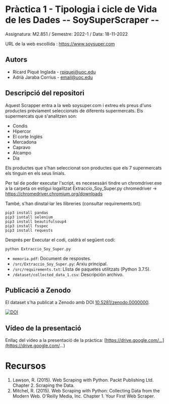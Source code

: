 
# Pràctica 1 - Tipologia i cicle de Vida de les Dades   --  SoySuperScraper --

Assignatura: M2.851 / Semestre: 2022-1 / Data: 18-11-2022

URL de la web escollida : https://www.soysuper.com

## Autors
  * Ricard Piqué Inglada - [rpiquei@uoc.edu](email@uoc.edu)
  * Adrià Jaraba Corrius - [email@uoc.edu](email@uoc.edu)

## Descripció del repositori

Aquest Scrapper entra a la web soysuper.com i extreu els preus d'uns productes prèviament seleccionats de diferents supermercats.
Els supermercats que s'analitzen son:
*  Condis
*  Hipercor
*  El corte Inglés
*  Mercadona
*  Capravo
*  Alcampo
*  Dia

Els productes que s'han seleccionat son productes que els 7 supermercats els tinguin en els seus linials.

Per tal de poder executar l'script, es necesessàri tindre un chromdriver.exe a la carpeta on estigui logalitzat Extraccio_Soy_Super.py
chromedriver -> https://chromedriver.chromium.org/downloads

També, s'han dinstal·lar les llibreries (consultar requirements.txt):

```
pip3 install pandas
pip3 isntall selenium
pip3 install beautifulsoup4
pip3 install fsspec
pip3 install requests
```
Després per Executar el codi, caldrà el següent codi:

```
python Extraccio_Soy_Super.py
```

  * `memoria.pdf`: Document de respostes.
  * `/src/Extraccio_Soy_Super.py`: Arxiu principal.
  * `/src/requirements.txt`: Llista de paquetes utilitzats (Python 3.7.5).
  * `/dataset/collected_data_1.csv`: Descripción archivo.
  
## Publicació a Zenodo
El dataset s'ha publicat a Zenodo amb DOI [10.5281/zenodo.0000000](https://doi.org/10.5281/zenodo.0000000).

[![DOI](https://zenodo.org/badge/DOI/10.5281/zenodo.0000000.svg)](https://doi.org/10.5281/zenodo.0000000)

## Vídeo de la presentació

Enllaç del vídeo a la presentació de la pràctica: [https://drive.google.com/...](https://drive.google.com/...)


# Recursos

1. Lawson, R. (2015). Web Scraping with Python. Packt Publishing Ltd. Chapter 2. Scraping the Data.
2. Mitchel, R. (2015). Web Scraping with Python: Collecting Data from the Modern Web. O'Reilly Media, Inc. Chapter 1. Your First Web Scraper.


